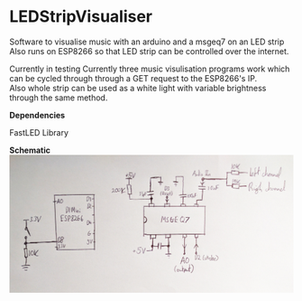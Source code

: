 # LEDStripVisualiser
Software to visualise music with an arduino and a msgeq7 on an LED strip
Also runs on ESP8266 so that LED strip can be controlled over the internet.

Currently in testing
Currently three music visulisation programs work which can be cycled through through a GET request to the ESP8266's IP.
<br/>
Also whole strip can be used as a white light with variable brightness through the same method.

<b>Dependencies</b>
  <p>FastLED Library</p>
  
  
  <b>Schematic</b>
  ![alt tag](https://github.com/robmckay/LEDStripVisualiser/blob/master/schematic.jpg)
  
 
